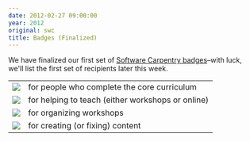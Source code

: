 ```yaml
---
date: 2012-02-27 09:00:00
year: 2012
original: swc
title: Badges (Finalized)
---
```

<p>We have finalized our first set of <a href="http://openbadges.org/">Software Carpentry badges</a>–with luck, we'll list the first set of recipients later this week.</p>
<table>
<tbody>
<tr>
<td><img src="{{'/files/2012/02/Badge_CoreSkills.png' | relative_url}}" /></td>
<td>for people who complete the core curriculum</td>
</tr>
<tr>
<td><img src="{{'/files/2012/02/Badge_Instructor.png' | relative_url}}" /></td>
<td>for helping to teach (either workshops or online)</td>
</tr>
<tr>
<td><img src="{{'/files/2012/02/Badge_Organizer.png' | relative_url}}" /></td>
<td>for organizing workshops</td>
</tr>
<tr>
<td><img src="{{'/files/2012/02/Badge_Creator.png' | relative_url}}" /></td>
<td>for creating (or fixing) content</td>
</tr>
</tbody>
</table>
